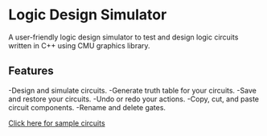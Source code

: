 # Logic Design Simulator

A user-friendly logic design simulator to test and design logic circuits written in C++ using CMU graphics library.

## Features
  -Design and simulate circuits.
  -Generate truth table for your circuits.
  -Save and restore your circuits.
  -Undo or redo your actions.
  -Copy, cut, and paste circuit components.
  -Rename and delete gates.

[Click here for sample circuits](https://drive.google.com/file/d/1rIz9RrLjnFvwlLlPGFN6Luak9XtNN1Wh/view)
  
  
